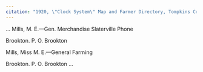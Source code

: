 ```yaml
---
citation: "1920, \"Clock System\" Map and Farmer Directory, Tompkins County History Center."
---
```


...
Mills, M. E.—Gen. Merchandise Slaterville Phone

Brookton. P. O. Brookton

Mills, Miss M. E.—General Farming

Brookton. P. O. Brookton
...

